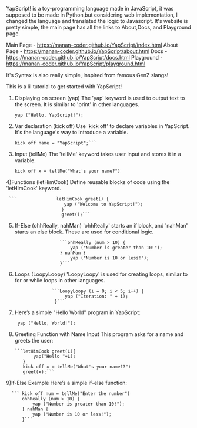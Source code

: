 YapScript! is a toy-programming language made in JavaScript, it was supposed to be made in Python,but considering web implementation, I changed the language and translated the logic to Javascript.
It's website is pretty simple, the main page has all the links to About,Docs, and Playground page.

Main Page - https://manan-coder.github.io/YapScript/index.html
About Page - https://manan-coder.github.io/YapScript/about.html
Docs - https://manan-coder.github.io/YapScript/docs.html
Playground - https://manan-coder.github.io/YapScript/playground.html

It's Syntax is also really simple, inspired from famous GenZ slangs!

This is a lil tutorial to get started with YapScript!

1) Displaying on screen (yap)
   The 'yap' keyword is used to output text to the screen. It is similar to 'print' in other languages.

      ```yap ("Hello, YapScript!");```

3) Var declaration (kick off)
   Use 'kick off' to declare variables in YapScript. It's the language's way to introduce a variable.

      ```kick off num = 42;
     kick off name = "YapScript";```

4) Input (tellMe)
    The 'tellMe' keyword takes user input and stores it in a variable.

      ```kick off x = tellMe("What's your name?")```

4)Functions (letHimCook)
  Define reusable blocks of code using the 'letHimCook' keyword.

     ```               letHimCook greet() {
                          yap ("Welcome to YapScript!");
                         }
                         greet();```

5) If-Else (ohhReally, nahMan)
  'ohhReally' starts an if block, and 'nahMan' starts an else block. These are used for conditional logic.

                        ```ohhReally (num > 10) {
                            yap ("Number is greater than 10!");
                        } nahMan {
                            yap ("Number is 10 or less!");
                        }```

6) Loops (LoopyLoopy)
'LoopyLoopy' is used for creating loops, similar to for or while loops in other languages.

                     ```LoopyLoopy (i = 0; i < 5; i++) {
                          yap ("Iteration: " + i);
                      }```

7) Here’s a simple "Hello World" program in YapScript:

     ``` yap ("Hello, World!");```

8) Greeting Function with Name Input
This program asks for a name and greets the user:

       ```letHimCook greet(L){
              yap("Hello "+L);
          }
          kick off x = tellMe("What's your name??")
          greet(x);```


9)If-Else Example
Here’s a simple if-else function:
 
      ``` kick off num = tellMe("Enter the number")
          ohhReally (num > 10) {
              yap ("Number is greater than 10!");
          } nahMan {
              yap ("Number is 10 or less!");
          }```
                
      
                          
                    
